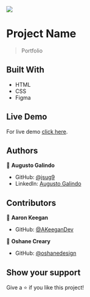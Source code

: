 ![](https://img.shields.io/badge/Microverse-blueviolet)

# Project Name

> Portfolio


## Built With

- HTML
- CSS
- Figma

## Live Demo

For live demo [click here](https://jsug9.github.io/Portfolio/).

## Authors

👤 **Augusto Galindo**

- GitHub: [@jsug9](https://github.com/jsug9)
- LinkedIn: [Augusto Galindo](https://www.linkedin.com/in/augustogalindo/)

## Contributors

👤 **Aaron Keegan**

- GitHub: [@AKeeganDev](https://github.com/AKeeganDev)

👤 **Oshane Creary**

- GitHub: [@oshanedesign](https://github.com/oshanedesign)

## Show your support

Give a ⭐️ if you like this project!
